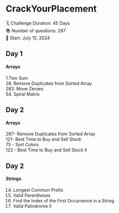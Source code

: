 # CrackYourPlacement
 🗓 Challenge Duration: 45 Days <br>
 📚 Number of questions: 287 <br>
 🚀 Start: July 15, 2024

## Day 1
#### Arrays
1.Two Sum <br>
26. Remove Duplicates from Sorted Array <br>
283. Move Zeroes <br>
54. Spiral Matrix <br>

## Day 2
#### Arrays
287- Remove Duplicates from Sorted Array <br>
121- Best Time to Buy and Sell Stock <br>
75 - Sort Colors <br>
122 - Best Time to Buy and Sell Stock II <br>

## Day 2
#### Strings
14. Longest Common Prefix
20. Valid Parentheses
28. Find the Index of the First Occurrence in a String
680. Valid Palindrome II
